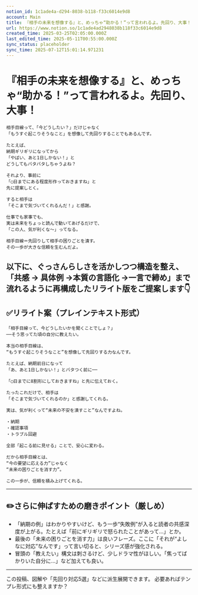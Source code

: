 ```yaml
---
notion_id: 1c1ade4a-d294-8038-b118-f33c6014e9d8
account: Main
title: 『相手の未来を想像する』と、めっちゃ“助かる！”って言われるよ。先回り、大事！
url: https://www.notion.so/1c1ade4ad2948038b118f33c6014e9d8
created_time: 2025-03-25T02:05:00.000Z
last_edited_time: 2025-05-11T00:55:00.000Z
sync_status: placeholder
sync_time: 2025-07-12T15:01:14.971231
---
```

# 『相手の未来を想像する』と、めっちゃ“助かる！”って言われるよ。先回り、大事！

```plain text
相手目線って、「今どうしたい？」だけじゃなく
「もうすぐ起こりそうなこと」を想像して先回りすることでもあるんです。

たとえば、
納期ギリギリになってから
「やばい、あと1日しかない！」と
どうしてもバタバタしちゃうよね？

それより、事前に
「◯日までにある程度形作っておきますね」と
先に提案しとく。

すると相手は
「そこまで気づいてくれるんだ！」と感謝。

仕事でも家事でも、
実は未来をちょっと読んで動いてあげるだけで、
「この人、気が利くな〜」ってなる。

相手目線＝先回りして相手の困りごとを潰す。
その一歩が大きな信頼を生むんだよ。

```
以下に、ぐっさんらしさを活かしつつ構造を整え、「共感 → 具体例 →本質の言語化 →一言で締め」まで流れるように再構成したリライト版をご提案します👇
---
## ✅リライト案（プレインテキスト形式）
```plain text
「相手目線って、今どうしたいかを聞くことでしょ？」
──そう思ってた頃の自分に教えたい。

本当の相手目線は、
“もうすぐ起こりそうなこと”を想像して先回りする力なんです。

たとえば、納期前日になって
「あ、あと1日しかない！」とバタつく前に──

「◯日までに8割形にしておきますね」と先に伝えておく。

たったこれだけで、相手は
「そこまで気づいてくれるのか」と感謝してくれる。

実は、気が利くって“未来の不安を潰すこと”なんですよね。

・納期
・確認事項
・トラブル回避

全部「起こる前に見せる」ことで、安心に変わる。

だから相手目線とは、
“今の要望に応える力”じゃなく
“未来の困りごとを消す力”。

この一歩が、信頼を積み上げてくれる。

```
---
## ✏️さらに伸ばすための磨きポイント（厳しめ）
- 「納期の例」はわかりやすいけど、もう一歩“失敗例”が入ると読者の共感深度が上がる。たとえば「前にギリギリで怒られたことがあって…」とか。
- 最後の「未来の困りごとを消す力」は良いフレーズ。ここに「それが“よしなに対応”なんです」って言い切ると、シリーズ感が強化される。
- 冒頭の「教えたい」構文は刺さるけど、少しドラマ性がほしい。「焦ってばかりいた自分に…」など加えても良い。
---
この投稿、図解や「先回り対応5選」などに派生展開できます。
必要あればテンプレ形式にも整えますか？